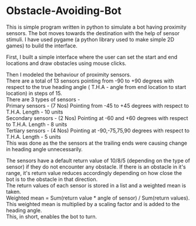 # Obstacle-Avoiding-Bot
This is simple program written in python to simulate a bot having proximity sensors. The bot moves towards the destination with the
help of sensor stimuli. I have used pygame (a python library used to make simple 2D games) to build the interface.   

First, I built a simple interface where the user can set the start and end locations and draw obstacles using mouse clicks. 

Then I modeled the behaviour of proximity sensors.  
There are a total of 13 sensors pointing from -90 to +90 degrees with respect to the true heading angle ( T.H.A - angle from end location to start location) in steps of 15.   
There are 3 types of sensors -   
Primary sensors - (7 Nos) Pointing from -45 to +45 degrees with respect to T.H.A. Length - 10 units  
Secondary sensors - (2 Nos) Pointing at -60 and +60 degrees with respect to T.H.A. Length - 8 units  
Tertiary sensors - (4 Nos) Pointing at -90,-75,75,90 degrees with respect to T.H.A. Length - 5 units  
This was done as the the sensors at the trailing ends were causing change in heading angle unnecessarily.   

The sensors have a default return value of 10/8/5 (depending on the type of sensor) if they do not encounter any obstacle. If there is an obstacle in it's range, it's return value reduces accordingly depending on how close the bot is to the obstacle in that direction.    
The return values of each sensor is stored in a list and a weighted mean is taken.   
Weighted mean = Sum(return value * angle of sensor) / Sum(return values).  
This weighted mean is multiplied by a scaling factor and is added to the heading angle.  
This, in short, enables the bot to turn.  
